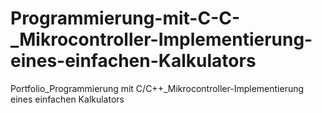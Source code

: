 # Programmierung-mit-C-C-_Mikrocontroller-Implementierung-eines-einfachen-Kalkulators
Portfolio_Programmierung mit C/C++_Mikrocontroller-Implementierung eines einfachen Kalkulators
